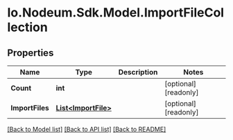 # Io.Nodeum.Sdk.Model.ImportFileCollection
## Properties

Name | Type | Description | Notes
------------ | ------------- | ------------- | -------------
**Count** | **int** |  | [optional] [readonly] 
**ImportFiles** | [**List&lt;ImportFile&gt;**](ImportFile.md) |  | [optional] [readonly] 

[[Back to Model list]](../README.md#documentation-for-models) [[Back to API list]](../README.md#documentation-for-api-endpoints) [[Back to README]](../README.md)

